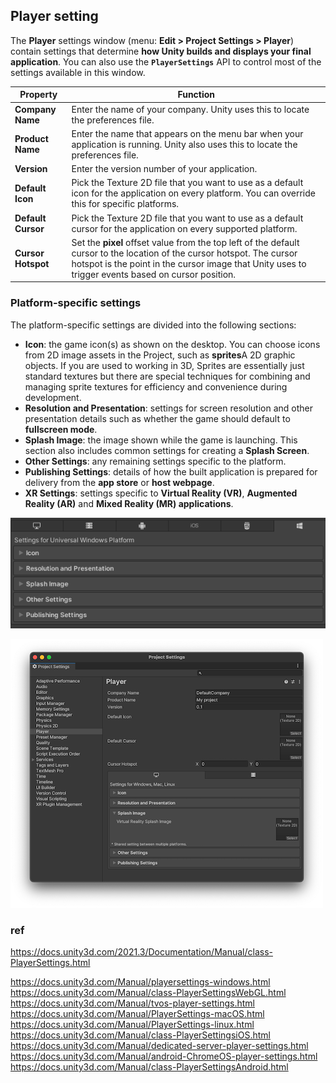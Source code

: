 ## Player setting 
The **Player** settings window (menu: **Edit > Project Settings > Player**) contain settings that determine **how Unity builds and displays your final application**.  You can also use the **`PlayerSettings`** API to control most of the settings available in this window.


| **Property** | **Function** |
| --- | --- |
| **Company Name** | Enter the name of your company. Unity uses this to locate the preferences file. |
| **Product Name** | Enter the name that appears on the menu bar when your application is running. Unity also uses this to locate the preferences file. |
| **Version** | Enter the version number of your application. |
| **Default Icon** | Pick the Texture 2D file that you want to use as a default icon for the application on every platform. You can override this for specific platforms. |
| **Default Cursor** | Pick the Texture 2D file that you want to use as a default cursor for the application on every supported platform. |
| **Cursor Hotspot** | Set the **pixel** offset value from the top left of the default cursor to the location of the cursor hotspot. The cursor hotspot is the point in the cursor image that Unity uses to trigger events based on cursor position. |


###  Platform-specific settings

The platform-specific settings are divided into the following sections:

-   **Icon**: the game icon(s) as shown on the desktop. You can choose icons from 2D image assets in the Project, such as **sprites**A 2D graphic objects. If you are used to working in 3D, Sprites are essentially just standard textures but there are special techniques for combining and managing sprite textures for efficiency and convenience during development. 
-   **Resolution and Presentation**: settings for screen resolution and other presentation details such as whether the game should default to **fullscreen mode**.
-   **Splash Image**: the image shown while the game is launching. This section also includes common settings for creating a **Splash Screen**. 
-   **Other Settings**: any remaining settings specific to the platform.
-   **Publishing Settings**: details of how the built application is prepared for delivery from the **app store** or **host webpage**.
-   **XR Settings**: settings specific to **Virtual Reality (VR)**, **Augmented Reality (AR)** and **Mixed Reality (MR) applications**.


![](./Specific_settings.png)

![](./player-settings-window.png)

### ref 
https://docs.unity3d.com/2021.3/Documentation/Manual/class-PlayerSettings.html

https://docs.unity3d.com/Manual/playersettings-windows.html \
https://docs.unity3d.com/Manual/class-PlayerSettingsWebGL.html \
https://docs.unity3d.com/Manual/tvos-player-settings.html \
https://docs.unity3d.com/Manual/PlayerSettings-macOS.html \
https://docs.unity3d.com/Manual/PlayerSettings-linux.html \
https://docs.unity3d.com/Manual/class-PlayerSettingsiOS.html \
https://docs.unity3d.com/Manual/dedicated-server-player-settings.html \
https://docs.unity3d.com/Manual/android-ChromeOS-player-settings.html \
https://docs.unity3d.com/Manual/class-PlayerSettingsAndroid.html










